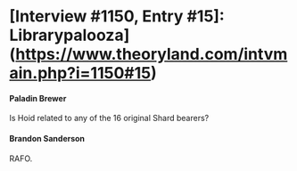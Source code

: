 # [Interview #1150, Entry #15]: Librarypalooza](https://www.theoryland.com/intvmain.php?i=1150#15)

#### Paladin Brewer

Is Hoid related to any of the 16 original Shard bearers?

#### Brandon Sanderson

RAFO.

